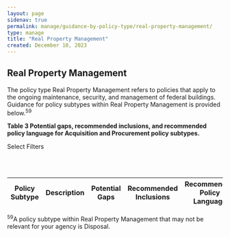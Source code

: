 ```yaml
---
layout: page
sidenav: true
permalink: manage/guidance-by-policy-type/real-property-management/
type: manage
title: "Real Property Management"
created: December 10, 2023
---
```


<h2 id="standards">
  Real Property Management
</h2>
The policy type Real Property Management refers to policies that apply to the ongoing maintenance, security, and management of federal buildings. Guidance for policy subtypes within Real Property Management is provided below.<sup>59</sup>

<div class="q-table" id="policytype-table">
  <p class="table-heading" id="real-property-management">
      <b>Table 3 Potential gaps, recommended inclusions, and recommended policy language for Acquisition and Procurement policy subtypes.</b>
  </p>
  <div id="table-filter-list" class="dropdown-check-list">
    <span class="dropdown">Select Filters</span>
    <ul class="items" id="picklist-filter">
    </ul>
    <br><br>
  </div>
  <table class="it-table">
    <thead>
    <tr>
      <th id="style">Policy Subtype</th>
      <th>Description</th>
      <th>Potential Gaps</th>
      <th>Recommended Inclusions</th>
      <th id="RPL">Recommended Policy Language</th>
    </tr>
    </thead>
    <tbody id="table-body">
    </tbody>
  </table>
</div>
<a class="hover-large nolink"><sup>59</sup>A policy subtype within Real Property Management that may not be relevant for your agency is Disposal.</a>
<br>



